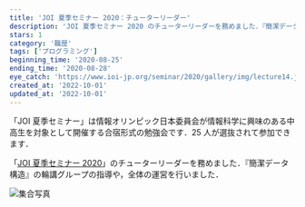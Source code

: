 ```yaml
---
title: 'JOI 夏季セミナー 2020：チューターリーダー'
description: 'JOI 夏季セミナー 2020 のチューターリーダーを務めました．『簡潔データ構造』の輪講グループの指導や，全体の運営を行いました．'
stars: 1
category: '職歴'
tags: ['プログラミング']
beginning_time: '2020-08-25'
ending_time: '2020-08-28'
eye_catch: 'https://www.ioi-jp.org/seminar/2020/gallery/img/lecture14.jpg'
created_at: '2022-10-01'
updated_at: '2022-10-01'
---
```


「JOI 夏季セミナー」は情報オリンピック日本委員会が情報科学に興味のある中高生を対象として開催する合宿形式の勉強会です．25 人が選抜されて参加できます．

「[JOI 夏季セミナー 2020](https://www.ioi-jp.org/seminar/2020/summer-semi.html)」のチューターリーダーを務めました．『簡潔データ構造』の輪講グループの指導や，全体の運営を行いました．

![集合写真](https://www.ioi-jp.org/seminar/2020/gallery/img/lecture14.jpg)
